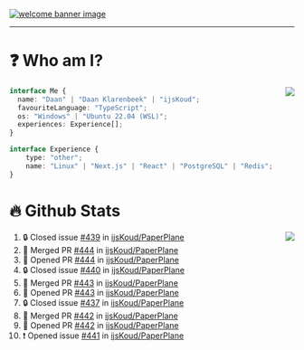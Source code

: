 <h1 align="center" style="display:none;"></h1>

<a href="https://ijskoud.dev/"><img src="https://cdn.ijskoud.dev/files/IIcds5oPKl.png" alt="welcome banner image" /></a>

---

# ❓ Who am I?

<img align="right" src="http://gh-stats.ijskoud.dev/api/top-langs?username=ijsKoud&cache_seconds=1800&layout=compact&hide_border=true&hide_rank=true&show_icons=true&theme=dark&title_color=ffffff&hide_border=true&locale=en" />

```typescript
interface Me {
  name: "Daan" | "Daan Klarenbeek" | "ijsKoud";
  favouriteLanguage: "TypeScript";
  os: "Windows" | "Ubuntu 22.04 (WSL)";
  experiences: Experience[];
}

interface Experience {
    type: "other";
    name: "Linux" | "Next.js" | "React" | "PostgreSQL" | "Redis";
}
```

# 🔥 Github Stats

<img align="right" src="http://gh-stats.ijskoud.dev/api? username=ijsKoud&cache_seconds=1800&hide_border=true&hide_rank=true&show_icons=true&theme=dark&title_color=ffffff&hide_border=true&locale=en">

<!--START_SECTION:activity-->
1. 🔒 Closed issue [#439](https://github.com/ijsKoud/PaperPlane/issues/439) in [ijsKoud/PaperPlane](https://github.com/ijsKoud/PaperPlane)
2. 🎉 Merged PR [#444](https://github.com/ijsKoud/PaperPlane/pull/444) in [ijsKoud/PaperPlane](https://github.com/ijsKoud/PaperPlane)
3. 💪 Opened PR [#444](https://github.com/ijsKoud/PaperPlane/pull/444) in [ijsKoud/PaperPlane](https://github.com/ijsKoud/PaperPlane)
4. 🔒 Closed issue [#440](https://github.com/ijsKoud/PaperPlane/issues/440) in [ijsKoud/PaperPlane](https://github.com/ijsKoud/PaperPlane)
5. 🎉 Merged PR [#443](https://github.com/ijsKoud/PaperPlane/pull/443) in [ijsKoud/PaperPlane](https://github.com/ijsKoud/PaperPlane)
6. 💪 Opened PR [#443](https://github.com/ijsKoud/PaperPlane/pull/443) in [ijsKoud/PaperPlane](https://github.com/ijsKoud/PaperPlane)
7. 🔒 Closed issue [#437](https://github.com/ijsKoud/PaperPlane/issues/437) in [ijsKoud/PaperPlane](https://github.com/ijsKoud/PaperPlane)
8. 🎉 Merged PR [#442](https://github.com/ijsKoud/PaperPlane/pull/442) in [ijsKoud/PaperPlane](https://github.com/ijsKoud/PaperPlane)
9. 💪 Opened PR [#442](https://github.com/ijsKoud/PaperPlane/pull/442) in [ijsKoud/PaperPlane](https://github.com/ijsKoud/PaperPlane)
10. ❗ Opened issue [#441](https://github.com/ijsKoud/PaperPlane/issues/441) in [ijsKoud/PaperPlane](https://github.com/ijsKoud/PaperPlane)
<!--END_SECTION:activity-->

<h1 align="center" style="display:none;"></h1>
